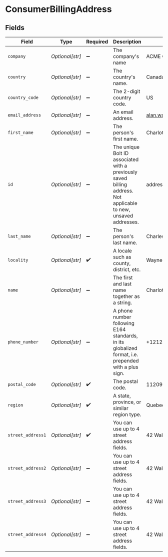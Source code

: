# ConsumerBillingAddress


## Fields

| Field                                                                                                            | Type                                                                                                             | Required                                                                                                         | Description                                                                                                      | Example                                                                                                          |
| ---------------------------------------------------------------------------------------------------------------- | ---------------------------------------------------------------------------------------------------------------- | ---------------------------------------------------------------------------------------------------------------- | ---------------------------------------------------------------------------------------------------------------- | ---------------------------------------------------------------------------------------------------------------- |
| `company`                                                                                                        | *Optional[str]*                                                                                                  | :heavy_minus_sign:                                                                                               | The company's name                                                                                               | ACME Corp.                                                                                                       |
| `country`                                                                                                        | *Optional[str]*                                                                                                  | :heavy_minus_sign:                                                                                               | The country's name.                                                                                              | Canada                                                                                                           |
| `country_code`                                                                                                   | *Optional[str]*                                                                                                  | :heavy_minus_sign:                                                                                               | The 2-digit country code.                                                                                        | US                                                                                                               |
| `email_address`                                                                                                  | *Optional[str]*                                                                                                  | :heavy_minus_sign:                                                                                               | An email address.                                                                                                | alan.watts@example.com                                                                                           |
| `first_name`                                                                                                     | *Optional[str]*                                                                                                  | :heavy_minus_sign:                                                                                               | The person's first name.                                                                                         | Charlotte                                                                                                        |
| `id`                                                                                                             | *Optional[str]*                                                                                                  | :heavy_minus_sign:                                                                                               | The unique Bolt ID associated with a previously saved billing address. Not applicable to new, unsaved addresses. | address-1                                                                                                        |
| `last_name`                                                                                                      | *Optional[str]*                                                                                                  | :heavy_minus_sign:                                                                                               | The person's last name.                                                                                          | Charles                                                                                                          |
| `locality`                                                                                                       | *Optional[str]*                                                                                                  | :heavy_check_mark:                                                                                               | A locale such as county, district, etc.                                                                          | Wayne County                                                                                                     |
| `name`                                                                                                           | *Optional[str]*                                                                                                  | :heavy_minus_sign:                                                                                               | The first and last name together as a string.                                                                    | Charlotte Charles                                                                                                |
| `phone_number`                                                                                                   | *Optional[str]*                                                                                                  | :heavy_minus_sign:                                                                                               | A phone number following E164 standards, in its globalized format, i.e. prepended with a plus sign.              | +12125550199                                                                                                     |
| `postal_code`                                                                                                    | *Optional[str]*                                                                                                  | :heavy_check_mark:                                                                                               | The postal code.                                                                                                 | 11209                                                                                                            |
| `region`                                                                                                         | *Optional[str]*                                                                                                  | :heavy_check_mark:                                                                                               | A state, province, or similar region type.                                                                       | Quebec                                                                                                           |
| `street_address1`                                                                                                | *Optional[str]*                                                                                                  | :heavy_check_mark:                                                                                               | You can use up to 4 street address fields.                                                                       | 42 Wallaby Way                                                                                                   |
| `street_address2`                                                                                                | *Optional[str]*                                                                                                  | :heavy_minus_sign:                                                                                               | You can use up to 4 street address fields.                                                                       | 42 Wallaby Way                                                                                                   |
| `street_address3`                                                                                                | *Optional[str]*                                                                                                  | :heavy_minus_sign:                                                                                               | You can use up to 4 street address fields.                                                                       | 42 Wallaby Way                                                                                                   |
| `street_address4`                                                                                                | *Optional[str]*                                                                                                  | :heavy_minus_sign:                                                                                               | You can use up to 4 street address fields.                                                                       | 42 Wallaby Way                                                                                                   |